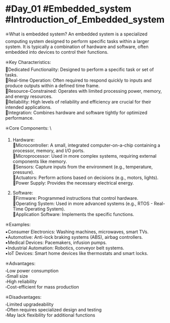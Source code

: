 # #Day_01 #Embedded_system #Introduction_of_Embedded_system

✳️What is embedded system?
An embedded system is a specialized computing system designed to perform specific tasks within a larger system. It is typically a combination of hardware and software, often embedded into devices to control their functions. 

✳️Key Characteristics:\
🔸Dedicated Functionality: Designed to perform a specific task or set of tasks. \
🔸Real-time Operation: Often required to respond quickly to inputs and produce outputs within a defined time frame. \
🔸Resource-Constrained: Operates with limited processing power, memory, and energy resources. \
🔸Reliability: High levels of reliability and efficiency are crucial for their intended applications. \
🔸Integration: Combines hardware and software tightly for optimized performance. 

✳️Core Components: \
1. Hardware: \
🔹Microcontroller: A small, integrated computer-on-a-chip containing a processor, memory, and I/O ports. \
🔹Microprocessor: Used in more complex systems, requiring external components like memory. \
🔹Sensors: Capture inputs from the environment (e.g., temperature, pressure). \
🔹Actuators: Perform actions based on decisions (e.g., motors, lights). \
🔹Power Supply: Provides the necessary electrical energy. 

2. Software: \
🔹Firmware: Programmed instructions that control hardware. \
🔹Operating System: Used in more advanced systems (e.g., RTOS - Real-Time Operating System). \
🔹Application Software: Implements the specific functions. 

✳️Examples: \
▪️Consumer Electronics: Washing machines, microwaves, smart TVs. \
▪️Automotive: Anti-lock braking systems (ABS), airbag controllers. \
▪️Medical Devices: Pacemakers, infusion pumps. \
▪️Industrial Automation: Robotics, conveyor belt systems. \
▪️IoT Devices: Smart home devices like thermostats and smart locks. 

✳️Advantages: \
▫️Low power consumption \
▫️Small size \
▫️High reliability \
▫️Cost-efficient for mass production 

✳️Disadvantages: \
▫️Limited upgradeability \
▫️Often requires specialized design and testing \
▫️May lack flexibility for additional functions 





